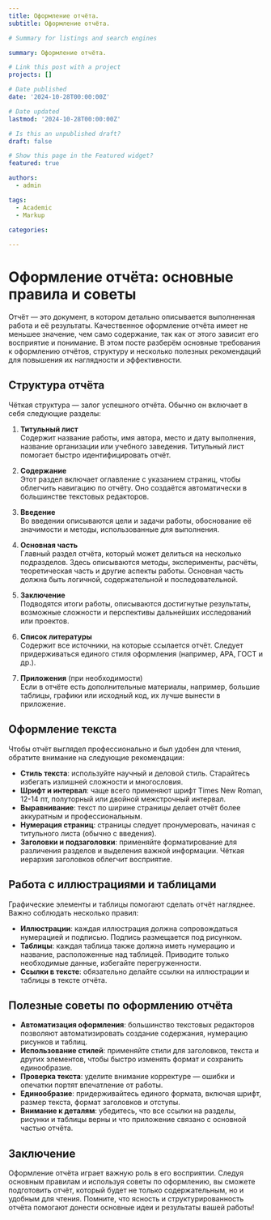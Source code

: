 ```yaml
---
title: Оформление отчёта.
subtitle: Оформление отчёта.

# Summary for listings and search engines

summary: Оформление отчёта.

# Link this post with a project
projects: []

# Date published
date: '2024-10-28T00:00:00Z'

# Date updated
lastmod: '2024-10-28T00:00:00Z'

# Is this an unpublished draft?
draft: false

# Show this page in the Featured widget?
featured: true

authors:
  - admin

tags:
  - Academic
  - Markup

categories:
  
---
```


# Оформление отчёта: основные правила и советы

Отчёт — это документ, в котором детально описывается выполненная работа и её результаты. Качественное оформление отчёта имеет не меньшее значение, чем само содержание, так как от этого зависит его восприятие и понимание. В этом посте разберём основные требования к оформлению отчётов, структуру и несколько полезных рекомендаций для повышения их наглядности и эффективности.

## Структура отчёта

Чёткая структура — залог успешного отчёта. Обычно он включает в себя следующие разделы:

1. **Титульный лист**  
   Содержит название работы, имя автора, место и дату выполнения, название организации или учебного заведения. Титульный лист помогает быстро идентифицировать отчёт.

2. **Содержание**  
   Этот раздел включает оглавление с указанием страниц, чтобы облегчить навигацию по отчёту. Оно создаётся автоматически в большинстве текстовых редакторов.

3. **Введение**  
   Во введении описываются цели и задачи работы, обоснование её значимости и методы, использованные для выполнения.

4. **Основная часть**  
   Главный раздел отчёта, который может делиться на несколько подразделов. Здесь описываются методы, эксперименты, расчёты, теоретическая часть и другие аспекты работы. Основная часть должна быть логичной, содержательной и последовательной.

5. **Заключение**  
   Подводятся итоги работы, описываются достигнутые результаты, возможные сложности и перспективы дальнейших исследований или проектов.

6. **Список литературы**  
   Содержит все источники, на которые ссылается отчёт. Следует придерживаться единого стиля оформления (например, APA, ГОСТ и др.).

7. **Приложения** (при необходимости)  
   Если в отчёте есть дополнительные материалы, например, большие таблицы, графики или исходный код, их лучше вынести в приложение.

## Оформление текста

Чтобы отчёт выглядел профессионально и был удобен для чтения, обратите внимание на следующие рекомендации:

- **Стиль текста**: используйте научный и деловой стиль. Старайтесь избегать излишней сложности и многословия.
- **Шрифт и интервал**: чаще всего применяют шрифт Times New Roman, 12-14 пт, полуторный или двойной межстрочный интервал.
- **Выравнивание**: текст по ширине страницы делает отчёт более аккуратным и профессиональным.
- **Нумерация страниц**: страницы следует пронумеровать, начиная с титульного листа (обычно с введения).
- **Заголовки и подзаголовки**: применяйте форматирование для различения разделов и выделения важной информации. Чёткая иерархия заголовков облегчит восприятие.

## Работа с иллюстрациями и таблицами

Графические элементы и таблицы помогают сделать отчёт нагляднее. Важно соблюдать несколько правил:

- **Иллюстрации**: каждая иллюстрация должна сопровождаться нумерацией и подписью. Подпись размещается под рисунком.
- **Таблицы**: каждая таблица также должна иметь нумерацию и название, расположенные над таблицей. Приводите только необходимые данные, избегайте перегруженности.
- **Ссылки в тексте**: обязательно делайте ссылки на иллюстрации и таблицы в тексте отчёта.

## Полезные советы по оформлению отчёта

- **Автоматизация оформления**: большинство текстовых редакторов позволяют автоматизировать создание содержания, нумерацию рисунков и таблиц.
- **Использование стилей**: применяйте стили для заголовков, текста и других элементов, чтобы быстро изменять формат и сохранить единообразие.
- **Проверка текста**: уделите внимание корректуре — ошибки и опечатки портят впечатление от работы.
- **Единообразие**: придерживайтесь единого формата, включая шрифт, размер текста, формат заголовков и отступы.
- **Внимание к деталям**: убедитесь, что все ссылки на разделы, рисунки и таблицы верны и что приложение связано с основной частью отчёта.

## Заключение

Оформление отчёта играет важную роль в его восприятии. Следуя основным правилам и используя советы по оформлению, вы сможете подготовить отчёт, который будет не только содержательным, но и удобным для чтения. Помните, что ясность и структурированность отчёта помогают донести основные идеи и результаты вашей работы!

